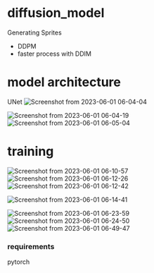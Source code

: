 # diffusion_model
Generating Sprites 

- DDPM
- faster process with DDIM

# model architecture 
UNet
![Screenshot from 2023-06-01 06-04-04](https://github.com/yiyichanmyae/diffusion_model/assets/49360095/cee301a7-fedd-4b11-80bd-726d23bb5cce)

![Screenshot from 2023-06-01 06-04-19](https://github.com/yiyichanmyae/diffusion_model/assets/49360095/8b187ab8-ee70-47e9-bd97-97c3558de09b)
![Screenshot from 2023-06-01 06-05-04](https://github.com/yiyichanmyae/diffusion_model/assets/49360095/2f4d3187-35c0-4592-8025-2bb7f21267eb)

# training
![Screenshot from 2023-06-01 06-10-57](https://github.com/yiyichanmyae/diffusion_model/assets/49360095/cea0d5fc-4ac2-4252-8706-3427131e0210)
![Screenshot from 2023-06-01 06-12-26](https://github.com/yiyichanmyae/diffusion_model/assets/49360095/06f9c47d-2dc6-4eb3-963d-3c377957a6bb)
![Screenshot from 2023-06-01 06-12-42](https://github.com/yiyichanmyae/diffusion_model/assets/49360095/108acd9c-29a0-4394-b9ed-dfd9249b704a)

![Screenshot from 2023-06-01 06-14-41](https://github.com/yiyichanmyae/diffusion_model/assets/49360095/8051c80a-03d4-4107-9a07-ec256e248a4e)

![Screenshot from 2023-06-01 06-23-59](https://github.com/yiyichanmyae/diffusion_model/assets/49360095/7da2ba31-857a-407f-9abf-f08f6cff21ce)
![Screenshot from 2023-06-01 06-24-50](https://github.com/yiyichanmyae/diffusion_model/assets/49360095/f9d03ead-c46e-4f2c-a7bd-00fd7cdc77cd)
![Screenshot from 2023-06-01 06-49-47](https://github.com/yiyichanmyae/diffusion_model/assets/49360095/e3b0f5b3-44ae-4ce2-85bd-3f9cea61eb9b)

### requirements
pytorch

